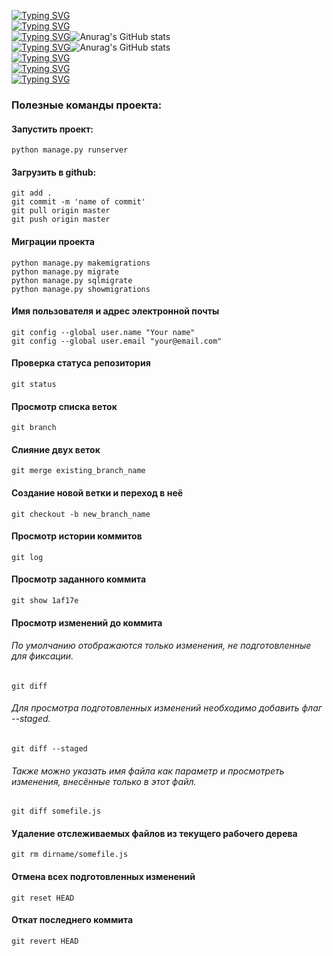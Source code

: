 [![Typing SVG](https://readme-typing-svg.herokuapp.com?color=%2336BCF7&lines=This+is+our+college+project)](https://git.io/typing-svg)<br>
[![Typing SVG](https://readme-typing-svg.herokuapp.com?color=%2336BCF7&lines=Made+by)](https://git.io/typing-svg)<br>
[![Typing SVG](https://readme-typing-svg.herokuapp.com?color=%2336BCF7&lines=Khibovskiy+Longin)](https://git.io/typing-svg)![Anurag's GitHub stats](https://github-readme-stats.vercel.app/api?username=Longin-Khibovskiy&show_icons=true&theme=radical)<br>
[![Typing SVG](https://readme-typing-svg.herokuapp.com?color=%2336BCF7&lines=Khusainov+Ruslan)](https://git.io/typing-svg)![Anurag's GitHub stats](https://github-readme-stats.vercel.app/api?username=Khusainceg77&show_icons=true&theme=radical)<br>
[![Typing SVG](https://readme-typing-svg.herokuapp.com?color=%2336BCF7&lines=Lanyouk+Veronicka)](https://git.io/typing-svg)<br>
[![Typing SVG](https://readme-typing-svg.herokuapp.com?color=%2336BCF7&lines=Furiak+Angelicka)](https://git.io/typing-svg)<br>
[![Typing SVG](https://readme-typing-svg.herokuapp.com?color=%2336BCF7&lines=Larionov+Alexandr)](https://git.io/typing-svg)<br>
### Полезные команды проекта: ###
#### Запустить проект: ####
```
python manage.py runserver
```
#### Загрузить в github: ####
```
git add .
git commit -m 'name of commit'
git pull origin master
git push origin master
```
#### Миграции проекта ####
```
python manage.py makemigrations
python manage.py migrate
python manage.py sqlmigrate
python manage.py showmigrations
```
#### Имя пользователя и адрес электронной почты ####
```
git config --global user.name "Your name"
git config --global user.email "your@email.com"
```
#### Проверка статуса репозитория ####
```
git status
```
####  Просмотр списка веток ####
```
git branch
```
#### Слияние двух веток ####
```
git merge existing_branch_name
```
####  Создание новой ветки и переход в неё ####
```
git checkout -b new_branch_name
```
#### Просмотр истории коммитов ####
```
git log
```
#### Просмотр заданного коммита ####
```
git show 1af17e
```
#### Просмотр изменений до коммита ####
###### По умолчанию отображаются только изменения, не подготовленные для фиксации. ######
```
git diff
```
###### Для просмотра подготовленных изменений необходимо добавить флаг --staged. ######
```
git diff --staged
```
###### Также можно указать имя файла как параметр и просмотреть изменения, внесённые только в этот файл. ######
```
git diff somefile.js
```
#### Удаление отслеживаемых файлов из текущего рабочего дерева ####
```
git rm dirname/somefile.js
```
#### Отмена всех подготовленных изменений ####
```
git reset HEAD
```
#### Откат последнего коммита ####
```
git revert HEAD
```